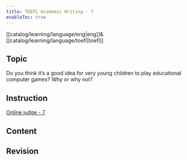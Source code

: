 ```yaml
---
title: TOEFL Academic Writing - 7
enableToc: true
---
```

[[catalog/learning/language/eng|eng]]&
[[catalog/learning/language/toefl|toefl]]   

## Topic
Do you think it’s a good idea for very young children to play educational computer games? Why or why not?

## Instruction

[Online judge - 7](https://ibt2-toefl-pt.ets.org/dg?code=A07&_gl=1*1hmxrv6*_gcl_au*ODQ2Mjc5MjE0LjE2ODEyMTE0MzU.*_ga*MTE4NTQ1NjgxNi4xNjgxMjExNDM1*_ga_T2TH8KSGFZ*MTY4NTA5MjM1NS41LjAuMTY4NTA5MjQwNi45LjAuMA..&_ga=2.225473946.181538343.1685082710-1185456816.1681211435)

## Content


## Revision

